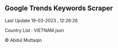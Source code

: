 

## Google Trends Keywords Scraper 
 
Last Update 19-03-2023 , 12:26:26

Country List :
VIETNAM.json



© Abdul Muttaqin 
